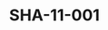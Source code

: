 ---
pid: SHA-11-001
title: SHA-11-001
language: ar
collection: شرحبيل احمد
original_label: 
rights: شرحبيل احمد
location_of_original: شرحبيل احمد
photographer_or_studio: 
scanned_from: photograph 16.7 by 22.4
_date: '1966'
location: اثيوبيا، اديس ابابا
description: شرحبيل احمد وضابط الجيش في مطار
additional_notes: 
permission_display: 'yes'
on_server: 'no'
on_website: 'no'
permalink: /photopages/ar/SHA-11-001.html
layout: photo-page
---